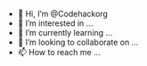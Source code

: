 - 👋 Hi, I’m @Codehackorg
- 👀 I’m interested in ...
- 🌱 I’m currently learning ...
- 💞️ I’m looking to collaborate on ...
- 📫 How to reach me ...

<!---
Codehackorg/Codehackorg is a ✨ special ✨ repository because its `README.md` (this file) appears on your GitHub profile.
You can click the Preview link to take a look at your changes.
--->
